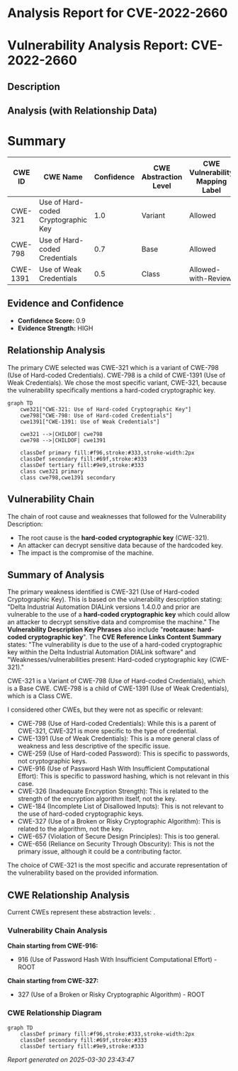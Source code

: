 # Analysis Report for CVE-2022-2660

# Vulnerability Analysis Report: CVE-2022-2660

## Description



## Analysis (with Relationship Data)

# Summary
| CWE ID | CWE Name | Confidence | CWE Abstraction Level | CWE Vulnerability Mapping Label | CWE-Vulnerability Mapping Notes |
|---|---|---|---|---|---|
| CWE-321 | Use of Hard-coded Cryptographic Key | 1.0 | Variant | Allowed | Primary CWE |
| CWE-798 | Use of Hard-coded Credentials | 0.7 | Base | Allowed | Secondary Candidate |
| CWE-1391 | Use of Weak Credentials | 0.5 | Class | Allowed-with-Review | Secondary Candidate |

## Evidence and Confidence

*   **Confidence Score:** 0.9
*   **Evidence Strength:** HIGH

## Relationship Analysis
The primary CWE selected was CWE-321 which is a variant of CWE-798 (Use of Hard-coded Credentials). CWE-798 is a child of CWE-1391 (Use of Weak Credentials). We chose the most specific variant, CWE-321, because the vulnerability specifically mentions a hard-coded cryptographic key.

```mermaid
graph TD
    cwe321["CWE-321: Use of Hard-coded Cryptographic Key"]
    cwe798["CWE-798: Use of Hard-coded Credentials"]
    cwe1391["CWE-1391: Use of Weak Credentials"]

    cwe321 -->|CHILDOF| cwe798
    cwe798 -->|CHILDOF| cwe1391

    classDef primary fill:#f96,stroke:#333,stroke-width:2px
    classDef secondary fill:#69f,stroke:#333
    classDef tertiary fill:#9e9,stroke:#333
    class cwe321 primary
    class cwe798,cwe1391 secondary
```

## Vulnerability Chain
The chain of root cause and weaknesses that followed for the Vulnerability Description:
  - The root cause is the **hard-coded cryptographic key** (CWE-321).
  - An attacker can decrypt sensitive data because of the hardcoded key.
  - The impact is the compromise of the machine.

## Summary of Analysis
The primary weakness identified is CWE-321 (Use of Hard-coded Cryptographic Key). This is based on the vulnerability description stating: "Delta Industrial Automation DIALink versions 1.4.0.0 and prior are vulnerable to the use of a **hard-coded cryptographic key** which could allow an attacker to decrypt sensitive data and compromise the machine." The **Vulnerability Description Key Phrases** also include "**rootcause:** **hard-coded cryptographic key**". The **CVE Reference Links Content Summary** states: "The vulnerability is due to the use of a hard-coded cryptographic key within the Delta Industrial Automation DIALink software" and "Weaknesses/vulnerabilities present: Hard-coded cryptographic key (CWE-321)."

CWE-321 is a Variant of CWE-798 (Use of Hard-coded Credentials), which is a Base CWE. CWE-798 is a child of CWE-1391 (Use of Weak Credentials), which is a Class CWE.

I considered other CWEs, but they were not as specific or relevant:

*   CWE-798 (Use of Hard-coded Credentials): While this is a parent of CWE-321, CWE-321 is more specific to the type of credential.
*   CWE-1391 (Use of Weak Credentials): This is a more general class of weakness and less descriptive of the specific issue.
*   CWE-259 (Use of Hard-coded Password): This is specific to passwords, not cryptographic keys.
*   CWE-916 (Use of Password Hash With Insufficient Computational Effort): This is specific to password hashing, which is not relevant in this case.
*   CWE-326 (Inadequate Encryption Strength): This is related to the strength of the encryption algorithm itself, not the key.
*   CWE-184 (Incomplete List of Disallowed Inputs): This is not relevant to the use of hard-coded cryptographic keys.
*   CWE-327 (Use of a Broken or Risky Cryptographic Algorithm): This is related to the algorithm, not the key.
*   CWE-657 (Violation of Secure Design Principles): This is too general.
*   CWE-656 (Reliance on Security Through Obscurity): This is not the primary issue, although it could be a contributing factor.

The choice of CWE-321 is the most specific and accurate representation of the vulnerability based on the provided information.


## CWE Relationship Analysis

Current CWEs represent these abstraction levels: .


### Vulnerability Chain Analysis

**Chain starting from CWE-916:**
- 916 (Use of Password Hash With Insufficient Computational Effort) - ROOT


**Chain starting from CWE-327:**
- 327 (Use of a Broken or Risky Cryptographic Algorithm) - ROOT



### CWE Relationship Diagram

```mermaid
graph TD
    classDef primary fill:#f96,stroke:#333,stroke-width:2px
    classDef secondary fill:#69f,stroke:#333
    classDef tertiary fill:#9e9,stroke:#333
```



*Report generated on 2025-03-30 23:43:47*
